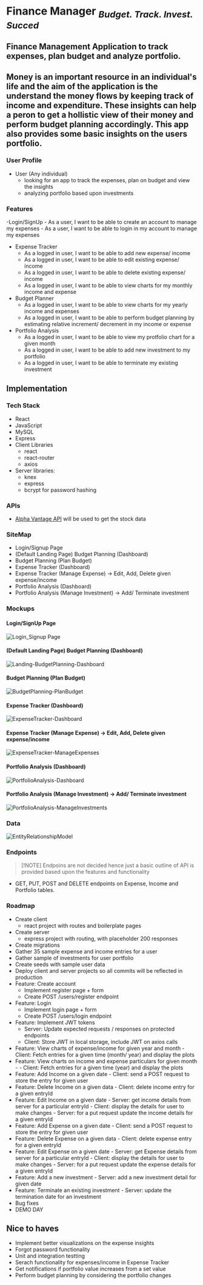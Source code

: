 # Finance Manager <sub>_Budget. Track. Invest. Succed_</sub>

## Finance Management Application to track expenses, plan budget and analyze portfolio.

## Money is an important resource in an individual's life and the aim of the application is the understand the money flows by keeping track of income and expenditure. These insights can help a peron to get a hollistic view of their money and perform budget planning accordingly. This app also provides some basic insights on the users portfolio.

### User Profile
- User (Any individual)
    - looking for an app to track the expenses, plan on budget and view the insights 
    - analyzing portfolio based upon investments

### Features
-Login/SignUp
    - As a user, I want to be able to create an account to manage my expenses
    - As a user, I want to be able to login in my account to manage my expenses
- Expense Tracker
    - As a logged in user, I want to be able to add new expense/ income
    - As a logged in user, I want to be able to edit existing expense/ income
    - As a logged in user, I want to be able to delete existing expense/ income
    - As a logged in user, I want to be able to view charts for my monthly income and expense
- Budget Planner
    - As a logged in user, I want to be able to view charts for my yearly income and expenses
    - As a logged in user, I want to be able to perform budget planning by estimating relative increment/ decrement in my income or expense
- Portfolio Analysis
    - As a logged in user, I want to be able to view my protfolio chart for a given month
    - As a logged in user, I want to be able to add new investment to my portfolio
    - As a logged in user, I want to be able to terminate my existing investment 

## Implementation

### Tech Stack
- React
- JavaScript
- MySQL
- Express
- Client Libraries
    - react
    - react-router
    - axios
- Server libraries:
    - knex
    - express
    - bcrypt for password hashing

### APIs
- [Alpha Vantage API](https://www.alphavantage.co/documentation/) will be used to get the stock data

### SiteMap
- Login/Signup Page
- (Default Landing Page) Budget Planning (Dashboard)
- Budget Planning (Plan Budget)
- Expense Tracker (Dashboard)
- Expense Tracker (Manage Expense) -> Edit, Add, Delete given expense/income
- Portfolio Analysis (Dashboard)
- Portfolio Analysis (Manage Investment) -> Add/ Terminate investment

### Mockups
#### Login/SignUp Page
![Login_Signup Page](https://github.com/user-attachments/assets/afda0680-d3bc-4cdd-8f2b-6e1b67de377b)

#### (Default Landing Page) Budget Planning (Dashboard)
![Landing-BudgetPlanning-Dashboard](https://github.com/user-attachments/assets/5e73d4ac-32c1-4b7c-b550-b8d50ea747c1)

#### Budget Planning (Plan Budget)
![BudgetPlanning-PlanBudget](https://github.com/user-attachments/assets/add8f83d-a185-4d9f-8bfb-6ed3d8d268f5)

#### Expense Tracker (Dashboard)
![ExpenseTracker-Dashboard](https://github.com/user-attachments/assets/a4fa0dba-2bd9-44ac-ab9d-c0ac1d0ede26)

#### Expense Tracker (Manage Expense) -> Edit, Add, Delete given expense/income
![ExpenseTracker-ManageExpenses](https://github.com/user-attachments/assets/ea74e191-f3a2-4790-80d9-8bbd0b79d8e8)

#### Portfolio Analysis (Dashboard)
![PortfolioAnalysis-Dashboard](https://github.com/user-attachments/assets/16382b0b-a3a7-4193-94ac-775b1b09be49)

#### Portfolio Analysis (Manage Investment) -> Add/ Terminate investment
![PortfolioAnalysis-ManageInvestments](https://github.com/user-attachments/assets/f8fc37c3-afc6-49bd-86b2-c52acb85cce4)


### Data
![EntityRelationshipModel](https://github.com/user-attachments/assets/dd4abf82-19a0-4b0f-8bc3-f5df61d4c8a7)

### Endpoints
> [!NOTE] Endpoins are not decided hence just a basic outline of API is provided based upon the features and functionality
- GET, PUT, POST and DELETE endpoints on Expense, Income and Portfolio tables.

### Roadmap
- Create client
    - react project with routes and boilerplate pages
- Create server
    - express project with routing, with placeholder 200 responses
- Create migrations
- Gather 35 sample expense and income entries for a user
- Gather sample of investments for user portfolio
- Create seeds with sample user data
- Deploy client and server projects so all commits will be reflected in production
- Feature: Create account
    - Implement register page + form
    - Create POST /users/register endpoint
- Feature: Login
    - Implement login page + form
    - Create POST /users/login endpoint
- Feature: Implement JWT tokens
    - Server: Update expected requests / responses on protected endpoints
    - Client: Store JWT in local storage, include JWT on axios calls
- Feature: View charts of expense/income for given year and month
      - Client: Fetch entries for a given time (month/ year) and display the plots
- Feature: View charts on income and expense particulars for given month
      - - Client: Fetch entries for a given time (year) and display the plots
- Feature: Add Income on a given date
      - Client: send a POST request to store the entry for given user
- Feature: Delete Income on a given data
      - Client: delete income entry for a given entryId
- Feature: Edit Income on a given date
      - Server: get income details from server for a particular entryId
      - Client: display the details for user to make changes
      - Server: for a put request update the income details for a given entryId
- Feature: Add Expense on a given date
      - Client: send a POST request to store the entry for given user
- Feature: Delete Expense on a given data
      - Client: delete expense entry for a given entryId
- Feature: Edit Expense on a given date
      - Server: get Expense details from server for a particular entryId
      - Client: display the details for user to make changes
      - Server: for a put request update the expense details for a given entryId
- Feature: Add a new investment
      - Server: add a new investment detail for given date
- Feature: Terminate an existing investment
      - Server: update the termination date for an investment
- Bug fixes
- DEMO DAY


## Nice to haves
- Implement better visualizations on the expense insights
- Forgot password functionality
- Unit and integration testting
- Serach functionality for expenses/income in Expense Tracker
- Get notifications if portfolio value increases from a set value
- Perform budget planning by considering the portfolio changes
